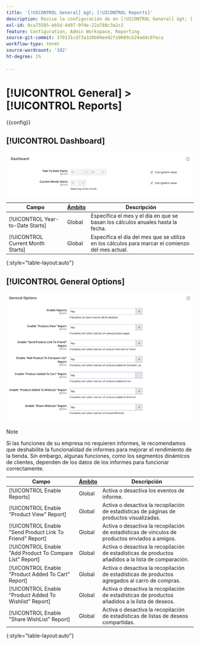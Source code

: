 ```yaml
---
title: '[!UICONTROL General] &gt; [!UICONTROL Reports]'
description: Revise la configuración de en [!UICONTROL General] &gt; [!UICONTROL Reports] de la administración de Commerce.
exl-id: 0ca75585-eb5d-4497-9f4e-22a788c3a2c2
feature: Configuration, Admin Workspace, Reporting
source-git-commit: 370131cd73a320b04ee92fa9609cb24ad4c07eca
workflow-type: tm+mt
source-wordcount: '182'
ht-degree: 1%

---
```


# [!UICONTROL General] > [!UICONTROL Reports]

{{config}}

## [!UICONTROL Dashboard]

![Tablero](./assets/reports-dashboard.png)<!-- zoom -->

<!-- [Dashboard](https://docs.magento.com/user-guide/stores/admin-dashboard.html) -->

| Campo | [Ámbito](../../getting-started/websites-stores-views.md#scope-settings) | Descripción |
|--- |--- |--- |
| [!UICONTROL Year-to-Date Starts] | Global | Especifica el mes y el día en que se basan los cálculos anuales hasta la fecha. |
| [!UICONTROL Current Month Starts] | Global | Especifica el día del mes que se utiliza en los cálculos para marcar el comienzo del mes actual. |

{:style=&quot;table-layout:auto&quot;}

## [!UICONTROL General Options]

![Opciones generales](./assets/reports-general-options.png)<!-- zoom -->

>[!NOTE]
>
>Si las funciones de su empresa no requieren informes, le recomendamos que deshabilite la funcionalidad de informes para mejorar el rendimiento de la tienda. Sin embargo, algunas funciones, como los segmentos dinámicos de clientes, dependen de los datos de los informes para funcionar correctamente.

| Campo | [Ámbito](../../getting-started/websites-stores-views.md#scope-settings) | Descripción |
|--- |--- |--- |
| [!UICONTROL Enable Reports] | Global | Activa o desactiva los eventos de informe. |
| [!UICONTROL Enable "Product View" Report] | Global | Activa o desactiva la recopilación de estadísticas de páginas de productos visualizadas. |
| [!UICONTROL Enable "Send Product Link To Friend" Report] | Global | Activa o desactiva la recopilación de estadísticas de vínculos de productos enviados a amigos. |
| [!UICONTROL Enable "Add Product To Compare List" Report] | Global | Activa o desactiva la recopilación de estadísticas de productos añadidos a la lista de comparación. |
| [!UICONTROL Enable "Product Added To Cart" Report] | Global | Activa o desactiva la recopilación de estadísticas de productos agregados al carro de compras. |
| [!UICONTROL Enable "Product Added To Wishlist" Report] | Global | Activa o desactiva la recopilación de estadísticas de productos añadidos a la lista de deseos. |
| [!UICONTROL Enable "Share WishList" Report] | Global | Activa o desactiva la recopilación de estadísticas de listas de deseos compartidas. |

{:style=&quot;table-layout:auto&quot;}
